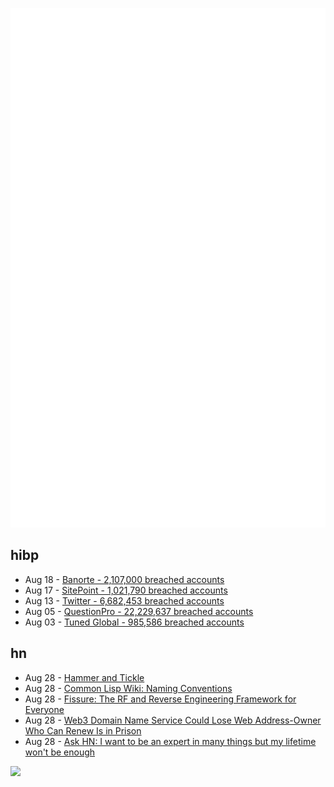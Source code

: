 ![Metrics](https://raw.githubusercontent.com/phixion/phixion/master/metrics.svg)

## hibp

<!--
for https://github.com/phixion/phixion/blob/main/.github/workflows/feeds.yml
-->
<!--START_SECTION:haveibeenpwnd-->
- Aug 18 - [Banorte - 2,107,000 breached accounts](https://haveibeenpwned.com/PwnedWebsites#Banorte)
- Aug 17 - [SitePoint - 1,021,790 breached accounts](https://haveibeenpwned.com/PwnedWebsites#SitePoint)
- Aug 13 - [Twitter - 6,682,453 breached accounts](https://haveibeenpwned.com/PwnedWebsites#Twitter)
- Aug 05 - [QuestionPro - 22,229,637 breached accounts](https://haveibeenpwned.com/PwnedWebsites#QuestionPro)
- Aug 03 - [Tuned Global - 985,586 breached accounts](https://haveibeenpwned.com/PwnedWebsites#TunedGlobal)
<!--END_SECTION:haveibeenpwnd-->

## hn

<!--
for https://github.com/phixion/phixion/blob/main/.github/workflows/feeds.yml
-->
<!--START_SECTION:hn-->
- Aug 28 - [Hammer and Tickle](https://www.prospectmagazine.co.uk/magazine/communist-jokes)
- Aug 28 - [Common Lisp Wiki: Naming Conventions](https://www.cliki.net/naming+conventions)
- Aug 28 - [Fissure: The RF and Reverse Engineering Framework for Everyone](https://github.com/ainfosec/FISSURE)
- Aug 28 - [Web3 Domain Name Service Could Lose Web Address-Owner Who Can Renew Is in Prison](https://www.coindesk.com/tech/2022/08/26/web3-domain-name-service-could-lose-its-web-address-because-programmer-who-can-renew-it-sits-in-jail/)
- Aug 28 - [Ask HN: I want to be an expert in many things but my lifetime won't be enough](https://news.ycombinator.com/item?id=32628511)
<!--END_SECTION:hn-->

<!--
for https://yhype.me
-->
![](https://hit.yhype.me/github/profile?user_id=13013670)
